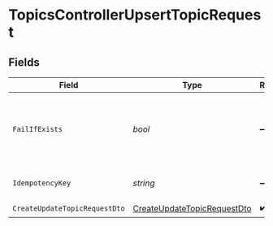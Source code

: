 # TopicsControllerUpsertTopicRequest


## Fields

| Field                                                                                 | Type                                                                                  | Required                                                                              | Description                                                                           |
| ------------------------------------------------------------------------------------- | ------------------------------------------------------------------------------------- | ------------------------------------------------------------------------------------- | ------------------------------------------------------------------------------------- |
| `FailIfExists`                                                                        | *bool*                                                                                | :heavy_minus_sign:                                                                    | If true, the request will fail if a topic with the same key already exists            |
| `IdempotencyKey`                                                                      | *string*                                                                              | :heavy_minus_sign:                                                                    | A header for idempotency purposes                                                     |
| `CreateUpdateTopicRequestDto`                                                         | [CreateUpdateTopicRequestDto](../../Models/Components/CreateUpdateTopicRequestDto.md) | :heavy_check_mark:                                                                    | N/A                                                                                   |
